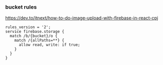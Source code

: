 ### bucket rules

https://dev.to/itnext/how-to-do-image-upload-with-firebase-in-react-cpj

```
rules_version = '2';
service firebase.storage {
  match /b/{bucket}/o {
    match /{allPaths=**} {
      allow read, write: if true;
    }
  }
}
```
